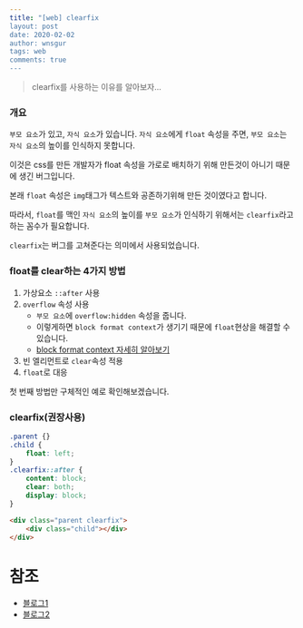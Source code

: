 ```yaml
---
title: "[web] clearfix
layout: post
date: 2020-02-02
author: wnsgur
tags: web
comments: true
---
```

> clearfix를 사용하는 이유를 알아보자...

### 개요

`부모 요소`가 있고,  `자식 요소`가 있습니다.
`자식 요소`에게 `float` 속성을 주면, `부모 요소`는 `자식 요소`의 높이를 인식하지 못합니다.

이것은 css를 만든 개발자가 float 속성을 가로로 배치하기 위해 만든것이 아니기 때문에 생긴 버그입니다.

본래 `float` 속성은 `img`태그가 텍스트와 공존하기위해 만든 것이였다고 합니다.

따라서, `float`를 맥인 `자식 요소`의 높이를 `부모 요소`가 인식하기 위해서는 `clearfix`라고 하는 꼼수가 필요합니다.

`clearfix`는 버그를 고쳐준다는 의미에서 사용되었습니다.

### float를 clear하는 4가지 방법
1. 가상요소 `::after` 사용
2. `overflow` 속성 사용
    - `부모 요소`에 `overflow:hidden` 속성을 줍니다.
    - 이렇게하면 `block format context`가 생기기 때문에 `float`현상을 해결할 수 있습니다.
    - [block format context 자세히 알아보기](https://developer.mozilla.org/ko/docs/Web/Guide/CSS/Block_formatting_context)
3. 빈 엘리먼트로 `clear`속성 적용
4. `float`로 대응

첫 번째 방법만 구체적인 예로 확인해보겠습니다.

### clearfix(권장사용)
```css
.parent {}
.child {
    float: left;
}
.clearfix::after {
    content: block;
    clear: both;
    display: block;
}
```

```html
<div class="parent clearfix">
    <div class="child"></div>
</div>
```

# 참조
- [블로그1](https://nyhya.tistory.com/379)
- [블로그2](https://takeuu.tistory.com/60)
